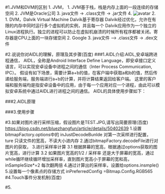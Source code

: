 #1.JVM和DVM的区别
	1.	JVM，
		1.	JVM基于栈，栈是内存上面的一段连续的存储空间
		2.	JVM是Oracle公司
		3.	java文件 -> .class文件 -> .jar文件
		4.	![avatar](https://img-blog.csdn.net/20161104122858683?watermark/2/text/aHR0cDovL2Jsb2cuY3Nkbi5uZXQv/font/5a6L5L2T/fontsize/400/fill/I0JBQkFCMA==/dissolve/70/gravity/Center)
	2.	
		1.	DVM，Dalvik Virtual Machine  Dalvik基于寄存器 Dalvik经过优化，允许在有限的内存中同时运行多个虚拟机的实例，并且每一个 Dalvik应用作为一个独立的Linux进程执行。独立的进程可以防止在虚拟机崩溃的时候所有程序都被关闭。寄存器是CPU上面的一块存储空间
		2.	Google
		3.	java文件 –> .class文件 -> .dex文件


#2.说说你对AIDL的理解，原理及其步骤(百度)
###1.AIDL介绍:AIDL,安卓端跨进程通信，
	AIDL，全称是Android Interface Define Language，即安卓接口定义语言，可以实现安卓设备中进程之间的通信（Inter Process Communication, IPC）。
	假设有如下场景，需要计算a+b的值，在客户端中获取a和b的值，然后传递给服务端，服务端进行a+b的计算，并将计算结果返回给客户端。
	这里的客户端和服务端均是指安卓设备中的应用，由于每一个应用对应一个进程，由此可以模拟安卓系统中通过AIDL进行进程之间的通信。
	AIDL的具体使用步骤如下：

###2.AIDL原理

###3.使用步骤

#3.如果对图片进行采样压缩，假设图片是TEST.JPG,请写出简要原理(百度)
	https://blog.csdn.net/bluezhangfun/article/details/50402639
	1.设置bitmapFactory.options中的 inJustDecodeBunlde 对第一次采样进行配置， ture 只读文件的宽高，不读大小进内存
	2.通过bitmapFactory.decodeFile进行对图片的获取，
	3.进行采样率计算
	3.1 根据屏幕的宽高，根据通过options获取的图片宽高，进行计算
	3.2 如果图片宽高的1/2 / 采样率 还是大于屏幕的宽高，通过while循环继续循环增加采样率，直到图片宽高小于屏幕的宽和高，inSampleSize*=2 每次翻两倍
	4.通过计算出的采样率，设置给options.insmple()
	5.设置每一个像素点的存储方式 inPreferredConfig =Bitmap.Config.RGB565
#4.Touch事件分发机制(百度)

#5.


